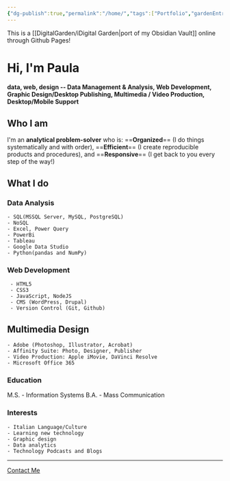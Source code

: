 ```yaml
---
{"dg-publish":true,"permalink":"/home/","tags":["Portfolio","gardenEntry"],"noteIcon":""}
---
```


This is a [[DigitalGarden/iDigital Garden\|port of my Obsidian Vault]] online through Github Pages!

# Hi, I'm Paula
#### data, web, design -- Data Management & Analysis, Web Development, Graphic Design/Desktop Publishing, Multimedia / Video Production, Desktop/Mobile Support

## Who I am
I'm an **analytical problem-solver** who is:
	==**Organized**== (I do things systematically and with order), 
	==**Efficient**== (I create reproducible products and procedures), and 
	==**Responsive**== (I get back to you every step of the way!)

## What I do
### Data Analysis
	- SQL(MSSQL Server, MySQL, PostgreSQL)
	- NoSQL
	- Excel, Power Query
	- PowerBi
	- Tableau
	- Google Data Studio
	- Python(pandas and NumPy)
 
 ### Web Development
	 - HTML5
	 - CSS3
	 - JavaScript, NodeJS
	 - CMS (WordPress, Drupal)
	 - Version Control (Git, Github)
## Multimedia Design
	- Adobe (Photoshop, Illustrator, Acrobat)
	- Affinity Suite: Photo, Designer, Publisher
	- Video Production: Apple iMovie, DaVinci Resolve
	- Microsoft Office 365
### Education
M.S. - Information Systems
B.A. - Mass Communication
### Interests
	- Italian Language/Culture
	- Learning new technology
	- Graphic design
	- Data analytics
	- Technology Podcasts and Blogs
---
<a href="mailto:psf@duck.com?subject=PSF-Portfolio-Inquiry" class="footer-link">Contact Me</a>
